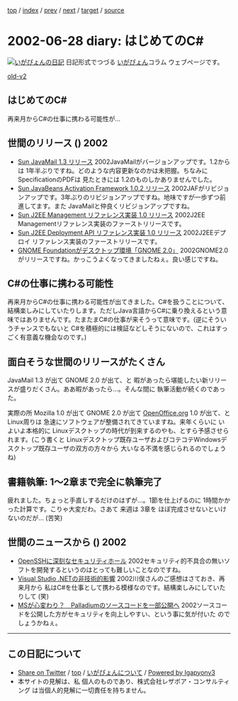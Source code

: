 [top](../index.html) 
 / [index](index.html) 
 / [prev](ig020627.html) 
 / [next](ig020629.html) 
 / [target](https://www.igapyon.jp/igapyon/diary/2002/ig020628.html) 
 / [source](https://github.com/igapyon/diary/blob/master/2002/ig020628.src.md) 

2002-06-28 diary: はじめてのC#
=====================================================================================================
[![いがぴょんの日記](https://www.igapyon.jp/igapyon/diary/images/iga200306s.jpg "いがぴょん")](https://www.igapyon.jp/igapyon/diary/memo/memoigapyon.html) 日記形式でつづる [いがぴょん](https://www.igapyon.jp/igapyon/diary/memo/memoigapyon.html)コラム ウェブページです。

[old-v2](ig020628-orig.html)

## はじめてのC#

再来月からC#の仕事に携わる可能性が…


## 世間のリリース () 2002

* [Sun JavaMail 1.3 リリース](http://java.sun.com/products/javamail/)  2002JavaMailがバージョンアップです。1.2からは 1年半ぶりですね。どのような内容更新なのかは未把握。ちなみにSpecificationのPDFは 見たときには 1.2のものしかありませんでした。
* [Sun JavaBeans Activation Framework 1.0.2 リリース](http://java.sun.com/products/javabeans/glasgow/jaf.html)  2002JAFがリビジョンアップです。3年ぶりのリビジョンアップですね。地味ですが一歩ずつ前進してます。また JavaMailと仲良くリビジョンアップですね。
* [Sun J2EE Management リファレンス実装 1.0 リリース](http://java.sun.com/j2ee/tools/management/)  2002J2EE Managementリファレンス実装のファーストリリースです。
* [Sun J2EE Deployment API リファレンス実装 1.0 リリース](http://java.sun.com/j2ee/tools/deployment/)  2002J2EEデプロイ リファレンス実装のファーストリリースです。
* [GNOME Foundationがデスクトップ環境「GNOME 2.0」](http://biztech.nikkeibp.co.jp/wcs/show/leaf?CID=onair/biztech/comp/193223)  2002GNOME2.0がリリースですね。かっこうよくなってきましたねぇ。良い感じですね。

## C#の仕事に携わる可能性

再来月からC#の仕事に携わる可能性が出てきました。C#を扱うことについて、結構楽しみにしていたりします。ただしJava言語からC#に乗り換えるという意味ではありませんです。たまたまC#の仕事が来そうって意味です。(逆にそういうチャンスでもないと C#を積極的には検証などしそうにないので、これはすっごく有意義な機会なのです。)

## 面白そうな世間のリリースがたくさん

JavaMail 1.3 が出て GNOME 2.0 が出て、と 暇があったら堪能したい新リリースが盛りだくさん。ああ暇があったら…。そんな間に 執筆活動が続くのであった。

実際の所 Mozilla 1.0 が出て GNOME 2.0 が出て [OpenOffice.org](http://ja.openoffice.org/) 1.0 が出て、と
Linux周りは 急速にソフトウェアが整備されてきていますね。来年くらいに いよいよ本格的に Linuxデスクトップの時代が到来するのやも、とすら予感させられます。(こう書くと
Linuxデスクトップ既存ユーザおよびコテコテWindowsデスクトップ既存ユーザの双方の方々から 大いなる不満を感じられるのでしょうね)

## 書籍執筆: 1～2章まで完全に執筆完了

疲れました。ちょっと手直しするだけのはずが…。1節を仕上げるのに 1時間かかった計算です。こりゃ大変だわ。さあて 来週は 3章を ほぼ完成させないといけないのだが… (苦笑)

## 世間のニュースから () 2002

* [OpenSSHに深刻なセキュリティホール](http://www.zdnet.co.jp/news/0206/28/nebt_01.html)  2002セキュリティ的不具合の無いソフトを開発するというのはとっても難しいことなのですね。
* [Visual Studio .NETの非技術的影響](http://www.atmarkit.co.jp/fdotnet/opinion/kawamata/2002_06.html)  2002川俣さんのご感想はさておき、再来月から 私はC#を仕事として携わる模様なのです。結構楽しみにしていたりして (笑)
* [MSが心変わり？　Palladiumのソースコードを一部公開へ](http://www.zdnet.co.jp/news/0206/26/ne00_code.html)  2002ソースコードを公開した方がセキュリティを向上しやすい、という事に気が付いた のでしょうかねぇ。


----------------------------------------------------------------------------------------------------

## この日記について

* [Share on Twitter](https://twitter.com/intent/tweet?hashtags=igapyon%2Cdiary%2C%E3%81%84%E3%81%8C%E3%81%B4%E3%82%87%E3%82%93&text=%E3%81%AF%E3%81%98%E3%82%81%E3%81%A6%E3%81%AEC%23&url=https%3A%2F%2Fwww.igapyon.jp%2Figapyon%2Fdiary%2F2002%2Fig020628.html) / [top](../index.html) / [いがぴょんについて](https://www.igapyon.jp/igapyon/diary/memo/memoigapyon.html) / [Powered by Igapyonv3](https://github.com/igapyon/igapyonv3)
* 本サイトの見解は、私 個人のものであり、株式会社レザボア・コンサルティング は当個人的見解に一切責任を持ちません。 
